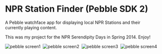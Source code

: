 
NPR Station Finder (Pebble SDK 2)
=================================

A Pebble watchface app for displaying local NPR Stations and their currently playing content.

This was my project for the NPR Serendipity Days in Spring 2014. Enjoy!


![pebble screen1](https://raw.githubusercontent.com/jaredbiehler/NPR-Station-Finder/master/screenshots/pebble-screenshot1.png)&nbsp;
![pebble screen2](https://raw.githubusercontent.com/jaredbiehler/NPR-Station-Finder/master/screenshots/pebble-screenshot2.png)&nbsp;
![pebble screen3](https://raw.githubusercontent.com/jaredbiehler/NPR-Station-Finder/master/screenshots/pebble-screenshot3.png)&nbsp;
![pebble screen4](https://raw.githubusercontent.com/jaredbiehler/NPR-Station-Finder/master/screenshots/pebble-screenshot4.png)
